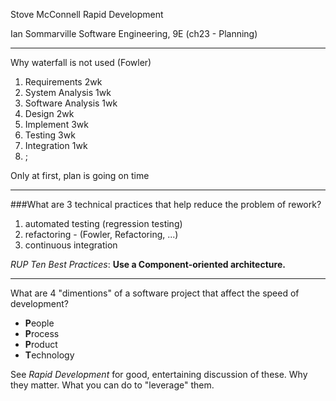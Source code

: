 Stove McConnell
Rapid Development

Ian Sommarville
Software Engineering, 9E
(ch23 - Planning)

---

Why waterfall is not used (Fowler)

1. Requirements 2wk
2. System Analysis 1wk
3. Software Analysis 1wk
4. Design 2wk
5. Implement 3wk
6. Testing 3wk
7. Integration 1wk
8. ;

Only at first, plan is going on time

---

###What are 3 technical practices that help reduce the problem of rework?

1. automated testing (regression testing)
2. refactoring - (Fowler, Refactoring, ...)
3. continuous integration

*RUP Ten Best Practices*: **Use a Component-oriented architecture.**

---

What are 4 "dimentions" of a software project that affect the speed of development?

- **P**eople
- **P**rocess
- **P**roduct
- **T**echnology

See *Rapid Development* for good, entertaining discussion of these.
Why they matter. What you can do to "leverage" them.
